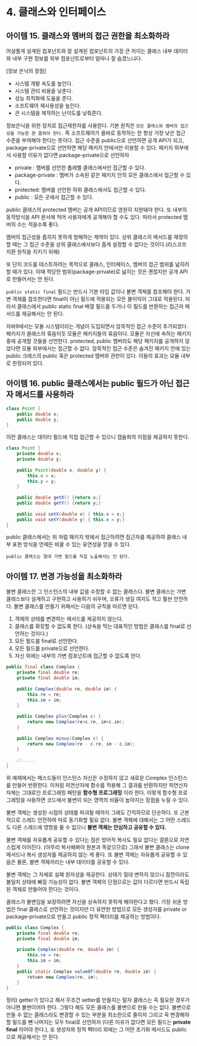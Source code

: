 # 4. 클래스와 인터페이스
## 아이템 15. 클래스와 멤버의 접근 권한을 최소화하라
어설플게 설계된 컴포넌트와 잘 설계된 컴포넌트의 가장 큰 차이는 클래스 내부 데이터와 내부 구현 정보를 외부 컴포넌트로부터 얼마나 잘 숨겼느냐다.

[정보 은닉의 장점]
* 시스템 개발 속도를 높인다.
* 시스템 관리 비용을 낮춘다.
* 성능 최적화에 도움을 준다.
* 소프트웨어 재사용성을 높인다.
* 큰 시스템을 제작하는 난이도를 낮춰준다.

정보은닉을 위한 장치로 접근제한자를 사용한다. 기본 원칙은 `모든 클래스와 멤버의 접근성을 가능한 한 좁혀야 한다.` 즉 소프트웨어가 올바로 동작하는 한 항상 가장 낮은 접근 수준을 부여해야 한다는 뜻이다.
접근 수준을 public으로 선언하면 공개 API가 되고, package-private으로 선언하면 해당 패키지 안에서만 이용할 수 있다. 패키지 외부에서 사용할 이유가 없다면 package-private으로 선언하자

* private : 멤버를 선언한 톱레벨 클래스에서만 접근할 수 있다.
* package-private : 멤버가 소속된 같은 패키지 안의 모든 클래스에서 접근할 수 있다.
* protected: 멤버를 선언한 하위 클래스에서도 접근할 수 있다.
* public : 모든 곳에서 접근할 수 있다.

public 클래스의 protected 멤버는 공개 API이므로 영원히 지원돼야 한다. 또 내부의 동작방식을 API 문서에 적어 사용자에게 공개해야 할 수도 있다. 따라서 protected 멤버의 수는 적을수록 좋다.

멤버의 접근성을 좁히지 못하게 방해하는 제약이 있다. 상위 클래스의 메서드를 재정의할 때는 그 접근 수준을 상위 클래스에서보다 좁게 설정할 수 없다는 것이다.(리스코프 치환 원칙을 지키기 위해)

또 단지 코드를 테스트하려는 목적으로 클래스, 인터페이스, 멤버의 접근 범위를 넓히려 할 때가 있다. 이때 적당한 범위(package-private)로 넓히는 것은 괜찮지만 공개 API로 만들어서는 안 된다.

`public static final` 필드는 반드시 기본 타입 값이나 불변 객체를 참조해야 한다. 가변 객체를 참조한다면 final이 아닌 필드에 적용되는 모든 불이익이 그대로 적용된다. 따라서 클래스에서 public static final 배열 필드를 두거나
이 필드를 반환하는 접근자 메서드를 제공해서는 안 된다.

자바9에서는 모듈 시스템이라는 개념이 도입되면서 암묵적인 접근 수준이 추가되었다. 패키지가 클래스의 묶음이듯 모듈은 패키지들의 묶음이다. 모듈은 자신에 속하는 패키지 중에 공개할 것들을 선언한다.
protected, public 멤버라도 해당 패키지를 공개하지 않았다면 모듈 외부에서는 접근할 수 없다. 암묵적인 접근 수준은 숨겨진 패키지 안에 있는 public 크래스의 public 혹은 protected 멤버와 관련이 있다. 이들의 효과는 모듈 내부로 한정되어 있다.

## 아이템 16. public 클래스에서는 public 필드가 아닌 접근자 메서드를 사용하라
```java
class Point {
    public double x;
    public double y;
}
```
이런 클래스는 데이터 필드에 직접 접근할 수 있으니 캡슐화의 이점을 제공하지 못한다.
```java
class Point {
    private double x;
    private double y;
    
    public Point(double x, double y) {
        this.x = x;
        this.y = y;
    }
    
    public double getX() {return x;}
    public double getY() {return y;}
    
    public void setX(double x) { this.x = x;}
    public void setY(double y) { this.x = y;}
}
```
public 클래스에서는 위 처럼 패키지 밖에서 접근하려면 접근자를 제공하여 클래스 내부 표현 방식을 언제든 바꿀 수 있는 유연성을 얻을 수 있다.

`public 클래스는 절대 가변 필드를 직접 노출해서는 안 된다.`

## 아이템 17. 변경 가능성을 최소화하라
불변 클래스란 그 인스턴스의 내부 값을 수정할 수 없는 클래스다. 불변 클래스는 가변 클래스보다 설계하고 구현하고 사용하기 쉬우며, 오류가 생길 여지도 적고 훨씬 안전하다. 불변 클래스를 만들기 위해서는 다음의 규칙을 따르면 된다.
1. 객체의 상태를 변경하는 메서드를 제공하지 않는다.
2. 클래스를 확장할 수 없도록 한다. (상속을 막는 대표적인 방법은 클래스를 final로 선언하는 것이다.)
3. 모든 필드를 final로 선언한다.
4. 모든 필드를 private으로 선언한다.
5. 자신 외에는 내부의 가변 컴포넌트에 접근할 수 없도록 한다.

```java
public final class Complex {
    private final double re;
    private final double im;
    
    public Complex(double re, double im) {
        this.re = re;
        this.im = im;
    }
    
    public Complex plus(Complex c) {
        return new Complex(re+c.re, im+c.im);
    }
    
    public Complex minus(Complex c) {
        return new Complex(re - c.re, im - c.im);
    }
    
    //.....
}
```
위 예제에서는 메스드들이 인스턴스 자신은 수정하지 않고 새로운 Complex 인스턴스를 만들어 반환한다. 이처럼 피연산자에 함수를 적용해 그 결과를 반환하지만 피연산자 자체는 그대로인 프로그래밍 패턴을 __함수형 프로그래밍__ 이라 한다.
이렇게 함수형 프로그래밍을 사용하면 코드에서 불변이 되는 영역의 비율이 높아지는 장점을 누릴 수 있다. 

불변 객체는 생성된 시점의 상태를 파괴될 때까지 그래도 간직하므로 단순하다. 또 근본적으로 스레드 안전하여 따로 동기화할 필요 없다. 불변 객체에 대해서는 그 어떤 스레드도 다른 스레드에 영향을 줄 수 없으니 __불변 객체는 안심하고 공유할 수 있다.__

불변 객체를 자유롭게 공유할 수 있다는 점은 방어적 복사도 필요 없다는 결론으로 자연스럽게 이어진다. (아무리 복사해봐야 원본과 똑같으므로) 그래서 불변 클래스는 clone 메서드나 복사 생성자를 제공하지 않는 게 좋다.
또 불변 객체는 자유롭게 공유할 수 있음은 물론, 불변 객체끼리는 내부 데이터를 공유할 수 있다.

불변 객체는 그 자체로 실패 원자성을 제공한다. 상태가 절대 변하지 않으니 잠깐이라도 불일치 상태에 빠질 가능성이 없다. 불변 객체의 단점으로는 값이 다르다면 반드시 독립된 객체로 만들어야 한다는 것이다.

클래스가 불변임을 보장하려면 자신을 상속하지 못하게 해야한다고 했다. 가장 쉬운 방법은 final 클래스로 선언하는 것이지만 더 유연한 방법으로 모든 생성자를 private or package-private으로 만들고 public 정적 팩터리를 제공하는 방법이다.
```java
public class Complex {
    private final double re;
    private final double im;
    
    private Complex(double re, double im) {
        this.re = re;
        this.im = im;
    }
    public static Complex valueOf(double re, double im) {
        retuen new Complex(re, im);
    }
}
```

정리) getter가 있다고 해서 무조건 setter를 만들지는 말자 클래스는 꼭 필요한 경우가 아니면 불변이어야 한다. 그렇다 해도 모든 클래스를 불변으로 만들 수는 없다. 불변으로 만들 수 없는 클래스라도 변경할 수 있는 부분을 최소한으로 줄이자
그리고 꼭 변경해야 할 필드를 뺀 나머지는 모두 final로 선언하자 (다른 이유가 없다면 모든 필드는 __private final__ 이어야 한다.), 또 생성자와 정적 팩터리 외에는 그 어떤 초기화 메서드도 public으로 제공해서는 안 된다.
